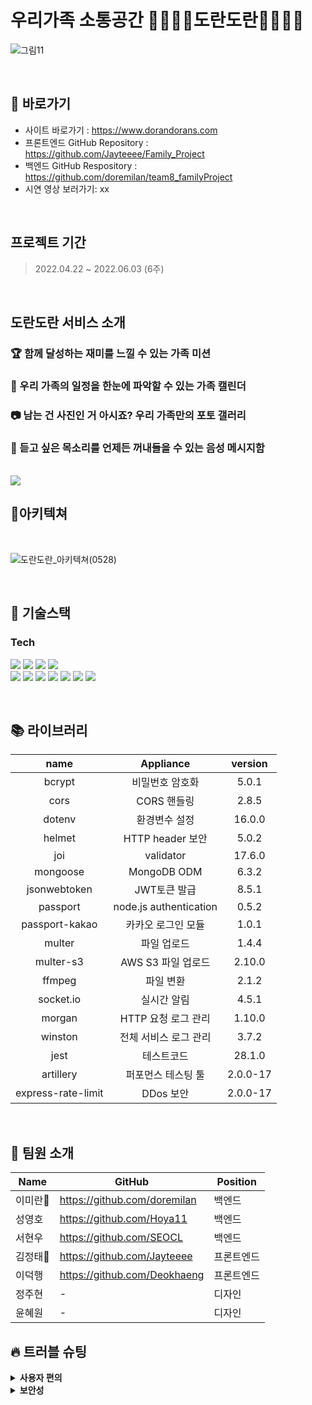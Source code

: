 # 우리가족 소통공간 👨‍👩‍👧‍👦도란도란👨‍👩‍👧‍👦
![그림11](https://user-images.githubusercontent.com/100390926/170831818-027ed71a-cfce-492c-a30b-675b477c03ec.png)

<br>

## 📌 바로가기
- 사이트 바로가기 : https://www.dorandorans.com
- 프론트엔드 GitHub Repository : https://github.com/Jayteeee/Family_Project
- 백엔드 GitHub Respository : https://github.com/doremilan/team8_familyProject
- 시연 영상 보러가기: xx

<br>

## 프로젝트 기간
> 2022.04.22 ~ 2022.06.03 (6주)

<br>

##  도란도란 서비스 소개
### 🏆 함께 달성하는 재미를 느낄 수 있는 가족 미션
### 📅 우리 가족의 일정을 한눈에 파악할 수 있는 가족 캘린더
### 📷 남는 건 사진인 거 아시죠? 우리 가족만의 포토 갤러리
### 💌 듣고 싶은 목소리를 언제든 꺼내들을 수 있는 음성 메시지함

<br>

<img src="https://www.dorandorans.com/static/media/Web_01.29cbf948c7a423b343f6.png">

<br>

## 🎨아키텍쳐
<br>

![도란도란_아키텍쳐(0528)](https://user-images.githubusercontent.com/100390926/170829780-bbecbc21-b6de-4b9b-8749-14cefc24489d.png)

<br>

## 🔨 기술스택
### **Tech**
<p>
<img src='https://img.shields.io/badge/javascript-F7DF1E?logo=javascript'/>
<img src='https://img.shields.io/badge/Node-version16.13.1-green?logo=Node.js'/>
<img src='https://img.shields.io/badge/Express-v4.18.0-black?logo=Express'/>
<img src='https://img.shields.io/badge/MongoDB-version111-green?logo=mongodb'/>
<br>
<img src='https://img.shields.io/badge/socket.io-v4.4.1-white?logo=Socket.io'/>
<img src='https://img.shields.io/badge/prettier-v2.5.1-pink?logo=prettier'/>
<img src="https://img.shields.io/badge/Passport-v0.5.2-34E27A?logo=Passport&logoColor=white" />
<img src="https://img.shields.io/badge/JsonWebToken-v8.5.1-8a8a8a?logo=JSON Web Tokens&logoColor=white" />
<img src="https://img.shields.io/badge/Git hub-000000?logo=Github&logoColor=white" />
<img src="https://img.shields.io/badge/nginx-v1.14.0-green?logo=nginx&logoColor=white" />
<img src="https://img.shields.io/badge/PM2-000000?logo=PM2&logoColor=white" />
<br>
</p>

<br>

## 📚 라이브러리 
| name                | Appliance             | version  |
| :-----------------: | :-------------------: | :------: |
| bcrypt              | 비밀번호 암호화        |5.0.1|
| cors                | CORS 핸들링            |2.8.5|
| dotenv              | 환경변수 설정           |16.0.0|
| helmet              | HTTP header 보안       |5.0.2|
| joi                 | validator              |17.6.0|
| mongoose            | MongoDB ODM            |6.3.2|
| jsonwebtoken        | JWT토큰 발급             |8.5.1|
| passport            | node.js authentication  |0.5.2|
| passport-kakao      | 카카오 로그인 모듈       |1.0.1|
| multer              | 파일 업로드             |1.4.4|
| multer-s3           | AWS S3 파일 업로드       |2.10.0|
| ffmpeg              | 파일 변환               |2.1.2|
| socket.io           | 실시간 알림             |4.5.1|
| morgan              | HTTP 요청 로그 관리      |1.10.0|
| winston             | 전체 서비스 로그 관리     |3.7.2|
| jest                |  테스트코드              |28.1.0|
| artillery	          |  퍼포먼스 테스팅 툴      |2.0.0-17|
|express-rate-limit   | DDos 보안      |2.0.0-17|

<br>

## 👾 팀원 소개
| Name     | GitHub                             | Position  |
| -------- | ---------------------------------- | --------- |
| 이미란🔰   | https://github.com/doremilan          | 백엔드 |
| 성영호   | https://github.com/Hoya11           | 백엔드 |
| 서현우   | https://github.com/SEOCL       | 백엔드 |
| 김정태🔰   | https://github.com/Jayteeee        | 프론트엔드     |
| 이덕행   | https://github.com/Deokhaeng         | 프론트엔드     |
| 정주현   | -                                   | 디자인     |
| 윤혜원   | -                                   | 디자인     |

   

   
## 🔥 트러블 슈팅
<details>
<summary><strong>사용자 편의</strong></summary>
   <br/>
   <ul>
      
<details>
<summary><strong>음성메세지 파일변환</strong></summary>
   <ul>
<div markdown="1">       
<li> 
   <strong><p>음성메세지 녹음 시 IOS 기기에서 녹음 및 재생이 불가능한 문제점 발견</strong>
 <br>
<li>
   <strong><p>초기에 저장되던 녹음파일 형식 : webm/Opus </strong>
   <p><h6>- WebM은 기본적으로 Firefox, Chrome 및 Opera에서만 재생됨
   <p>- macOS 및 iOS의 IE 및 Safari는 내장 지원을 제공하지 않음을 확인</h6>
   <p>
      <br>
   <img src="https://user-images.githubusercontent.com/88309582/170833946-cc8de5e4-f198-4c21-847b-4639aa64e19f.png" />

<li>
   <strong><p>iOS에서 지원하는 오디오 포멧 : AAC, MP3, WAV, AIFF </strong>
   <p><h6>- 사용자가 기기에 상관없이 모든 기능을 이용할 수 있게 ffmpeg 라이브러리의 컨버팅 기능을 이용해 
   <p>프론트엔드에서 받은 WepM파일을 mp3확장자로 컨버팅 후 저장하여 문제를 해결함</h6>
   <p> 
      <br>
   
   <img src="https://user-images.githubusercontent.com/88309582/170834252-cfb8d204-36eb-4b21-bb77-04859a002d1f.png" />
<br>
</div>
   
</details>
   <details>
<summary><strong>Socket.io </strong></summary>
   <ul>
<div markdown="1">       
<li> 
   <strong><p> MVP 기능 구현 중, 누구나 email 검색을 통해 가족원으로 추가될 수 있는 가족 구성 방식의 문제점 발견</strong>
   <br>
   <p><h6>- 가족 구성원 추가 시, 실시간 초대 알림메시지를 통해 승락/거부 기능을 구현하여 해결하기로 함
   <p>- websocket 대신 모든 브라우저에서 사용 가능한 socket.io 라이브러리 도입 결정</h6>
 <br>
      
<li>
   <strong><p>Socket.io 구현 중 발생한 에러</strong>
   <p><h6>- 로컬에서 소켓연결 및 작동테스트를 확인하고 서버에 올려 클라이언트와 연동 중 웹소켓 연결실패 에러 발생
   <p>- 확인해본 결과 리버스 프록시 용으로 설치해놓은 Nginx의 설정 관련 문제로 파악</h6>
   <p>
   <br>
   <img src="https://user-images.githubusercontent.com/88309582/170837994-4ea39149-1af1-4ec8-85ea-1069ed8b7876.png" />
    
<li>
   <strong><p>socket.io 관련 Nginx 설정 추가 및 변경 </strong>
   <p><h6>- Nginx는 기본적으로 HTTP 요청을 upstream 서버로 프록시할 때 HTTP 버전을 1.0으로 바꿔서 보냄 (1.1버전으로 와야됨)<br>
   <p>- 이 과정에서 Connection 헤더도 close로 바꾸는 것으로 확인함 <br>
   <p>- Nginx 설정파일에 위 2개의 사항을 추가해서 해결함</h6>
   <p>
   <br>
   <img src="https://user-images.githubusercontent.com/88309582/170838014-573c2c97-7ed6-4960-bdcd-b5004bf95b2e.png" />
   <br>
   <p><h6>- Nginx Keep Alive 설정 추가 <br>
   <p>- socket 연결 방식은 3way handshake 방식 ->IN/OUT access 시간을 늘려주어, 리소스 소모량을 감소시키고 웹페이지 로드 속도를 높임</h6>
   <p>
   <br>
   <img src="https://user-images.githubusercontent.com/88309582/170839456-506d0831-ddb3-49d8-9e63-f7b531951803.png" />
<br>

</div>
   
</details>
</details>

<details>
<summary><strong>보안성</strong></summary>
  <br/>
  <ul>
<li><strong>아이폰 유저를 위한 파일변환 기능 구현</strong>
<p>- 음성메세지 녹음 시 IOS 기기에서 녹음 및 재생이 불가능한 문제점 발견
<p>- 음성메세지 녹음 시 IOS 기기에서 녹음 및 재생이 불가능한 문제점 발견
<li><strong>원인</strong>
<p>- 이미지 용량이 큰 경우, 업로드가 오래 걸리는 현상임을 확인했습니다.
<li><strong>해결방안</strong>
    <br/>
    <br/>
<img src="https://family-8.s3.ap-northeast-2.amazonaws.com/photo/1653742820337blob" />
    <br/>
    <img src="https://family-8.s3.ap-northeast-2.amazonaws.com/photo/1653743034190blob" />
    <img src="https://family-8.s3.ap-northeast-2.amazonaws.com/photo/1653742986577blob" />
    <br/>
    <p>- 이미지를 formdata로 변환하기 이전에 압축해서 서버로 전달하기로 결정했습니다.
<p>- 적합한 라이브러리를 찾던 중 browser-image-compression이라는 라이브러리를 사용하여 이미지를 압축할 수 있었습니다.
<p>- 유저가 이미지가 업로드되는 상황을 인지할 수 있도록 돕기 위해 사진추가버튼에 스피너를 적용하였습니다.    
<li><strong>결과</strong>

<br>
* * *

   
